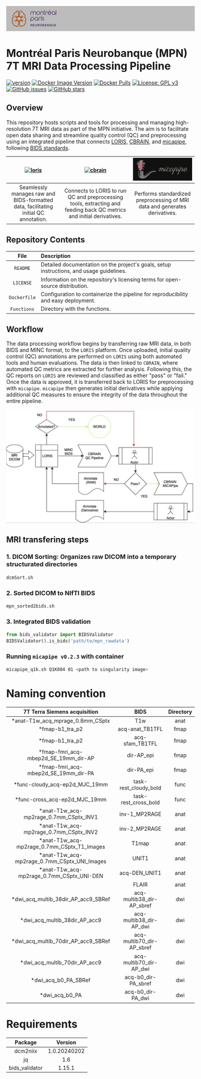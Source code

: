 ![mpn logo](img/mpn_banner.png)

# Montréal Paris Neurobanque (MPN) 7T MRI Data Processing Pipeline

[![version](https://img.shields.io/github/v/tag/rcruces/7T_pipeline)](https://github.com/rcruces/7T_pipeline)
[![Docker Image Version](https://img.shields.io/docker/v/rcruces/7T_pipeline?color=blue&label=docker%20version)](https://hub.docker.com/r/rcruces/7T_pipeline)
[![Docker Pulls](https://img.shields.io/docker/pulls/rcruces/7T_pipeline)](https://hub.docker.com/r/rcruces/7T_pipeline)
[![License: GPL v3](https://img.shields.io/github/license/rcruces/7T_pipeline?color=blue)](https://www.gnu.org/licenses/gpl-3.0)
[![GitHub issues](https://img.shields.io/github/issues/rcruces/7T_pipeline)](https://github.com/rcruces/7T_pipeline/issues)
[![GitHub stars](https://img.shields.io/github/stars/rcruces/7T_pipeline.svg?style=flat&label=⭐%EF%B8%8F%20stars&color=brightgreen)](https://github.com/rcruces/7T_pipeline/stargazers)

## Overview

This repository hosts scripts and tools for processing and managing high-resolution 7T MRI data as part of the MPN initiative. The aim is to facilitate open data sharing and streamline quality control (QC) and preprocessing using an integrated pipeline that connects [LORIS](https://loris.ca/), [CBRAIN](https://cbrain.ca/), and [micapipe](https://micapipe.readthedocs.io/en/latest/), following  [BIDS standards](https://bids.neuroimaging.io/).

| <a href="https://loris.ca/"><img src="https://mcin.ca/wp-content/uploads/2017/06/LORIS-logo-small-300x170.png" alt="loris" style="width:90%;"></a> | <a href="https://cbrain.ca/"><img src="https://portal.conp.ca/static/img/cbrain-long-logo-blue.png" alt="cbrain" style="width:75%;"></a> | [![micapipe](https://raw.githubusercontent.com/MICA-MNI/micapipe/refs/heads/master/docs/figures/micapipe_small_black.png)](https://micapipe.readthedocs.io/en/latest/) |
|:---:|:---:|:---:|
| Seamlessly manages raw and BIDS-formatted data, facilitating initial QC annotation. | Connects to LORIS to run QC and preprocessing tools, extracting and feeding back QC metrics and initial derivatives. | Performs standardized preprocessing of MRI data and generates derivatives. |


## Repository Contents

| **File**       | **Description**                                                                 |
|:--------------:|:--------------------------------------------------------------------------------|
| `README`       | Detailed documentation on the project's goals, setup instructions, and usage guidelines. |
| `LICENSE`      | Information on the repository's licensing terms for open-source distribution.   |
| `Dockerfile`   | Configuration to containerize the pipeline for reproducibility and easy deployment. |
| `Functions`    | Directory with the functions.                                                    |


## Workflow
The data processing workflow begins by transferring raw MRI data, in both BIDS and MINC format, to the `LORIS` platform. Once uploaded, initial quality control (QC) annotations are performed on `LORIS` using both automated tools and human evaluations. The data is then linked to `CBRAIN`, where automated QC metrics are extracted for further analysis. Following this, the QC reports on `LORIS` are reviewed and classified as either "pass" or "fail." Once the data is approved, it is transferred back to LORIS for preprocessing with `micapipe`. `micapipe` then generates initial derivatives while applying additional QC measures to ensure the integrity of the data throughout the entire pipeline.

![mpn workflow](img/mpn_workflow.png)

## MRI transfering steps

### 1. DICOM Sorting: Organizes raw DICOM into a temporary structurated directories
```bash
dcmSort.sh
```

### 2. Sorted DICOM to NIfTI BIDS
```bash
mpn_sorted2bids.sh
```

### 3. Integrated BIDS validation
```python
from bids_validator import BIDSValidator
BIDSValidator().is_bids('path/to/mpn_rawdata')

```

### Running `micapipe v0.2.3` with container
```bash
micapipe_q1k.sh Q1K004 01 <path to singularity image>
```
# Naming convention
| **7T Terra Siemens acquisition**             | **BIDS**                            | **Directory** |
|:--------------------------------------------:|:-----------------------------------:|:-------------:|
| *anat-T1w_acq_mprage_0.8mm_CSptx             | T1w                                 | anat          |
| *fmap-b1_tra_p2                              | acq-anat_TB1TFL                     | fmap          |
| *fmap-b1_tra_p2                              | acq-sfam_TB1TFL                     | fmap          |
| *fmap-fmri_acq-mbep2d_SE_19mm_dir-AP         | dir-AP_epi                          | fmap          |
| *fmap-fmri_acq-mbep2d_SE_19mm_dir-PA         | dir-PA_epi                          | fmap          |
| *func-cloudy_acq-ep2d_MJC_19mm               | task-rest_cloudy_bold               | func          |
| *func-cross_acq-ep2d_MJC_19mm                | task-rest_cross_bold                | func          |
| *anat-T1w_acq-mp2rage_0.7mm_CSptx_INV1       | inv-1_MP2RAGE                       | anat          |
| *anat-T1w_acq-mp2rage_0.7mm_CSptx_INV2       | inv-2_MP2RAGE                       | anat          |
| *anat-T1w_acq-mp2rage_0.7mm_CSptx_T1_Images  | T1map                               | anat          |
| *anat-T1w_acq-mp2rage_0.7mm_CSptx_UNI_Images | UNIT1                               | anat          |
| *anat-T1w_acq-mp2rage_0.7mm_CSptx_UNI-DEN    | acq-DEN_UNIT1                       | anat          |
|                                              | FLAIR                               | anat          |
| *dwi_acq_multib_38dir_AP_acc9_SBRef          | acq-multib38_dir-AP_sbref           | dwi           |
| *dwi_acq_multib_38dir_AP_acc9                | acq-multib38_dir-AP_dwi             | dwi           |
| *dwi_acq_multib_70dir_AP_acc9_SBRef          | acq-multib70_dir-AP_sbref           | dwi           |
| *dwi_acq_multib_70dir_AP_acc9                | acq-multib70_dir-AP_dwi             | dwi           |
| *dwi_acq_b0_PA_SBRef                         | acq-b0_dir-PA_sbref                 | dwi           |
| *dwi_acq_b0_PA                               | acq-b0_dir-PA_dwi                   | dwi           |



# Requirements

| **Package**       |  **Version**  |
|:-----------------:|:-------------:|
| dcm2niix          |  1.0.20240202 |
| jq                |  1.6          |
| bids_validator    |  1.15.1       |
